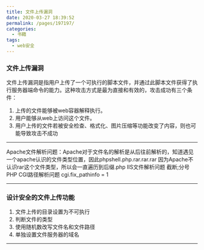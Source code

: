 ```yaml
---
title: 文件上传漏洞
date: 2020-03-27 18:39:52
permalink: /pages/197197/
categories:
  - 书籍
tags:
  - web安全 
---
```

### 文件上传漏洞

文件上传漏洞是指用户上传了一个可执行的脚本文件，并通过此脚本文件获得了执行服务器端命令的能力。这种攻击方式是最为直接和有效的，攻击成功有三个条件：
1. 上传的文件能够被web容器解释执行。
2. 用户能够从web上访问这个文件。
3. 用户上传的文件若被安全检查、格式化、图片压缩等功能改变了内容，则也可能导致攻击不成功

---

Apache文件解析问题：Apache对于文件名的解析是从后往前解析的，知道遇见一个apache认识的文件类型位置，因此phpshell.php.rar.rar.rar 因为Apache不认识rar这个文件类型，所以会一直遍历到后缀.php
IIS文件解析问题 截断;分号  
PHP CGI路径解析问题 cgi.fix_pathinfo = 1

---

### 设计安全的文件上传功能

1. 文件上传的目录设置为不可执行
2. 判断文件的类型
3. 使用随机数改写文件名和文件路径
4. 单独设置文件服务器的域名

---